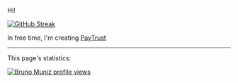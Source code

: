 Hi!

[![GitHub Streak](https://github-readme-streak-stats.herokuapp.com?user=brnmnz)](https://git.io/streak-stats)

In free time, I'm creating [PayTrust](https://github.com/getpaytrust)

-----
This page's statistics:

[![Bruno Muniz profile views](https://u8views.com/api/v1/github/profiles/15908424/views/day-week-month-total-count.svg)](https://u8views.com/github/brnmnz)
